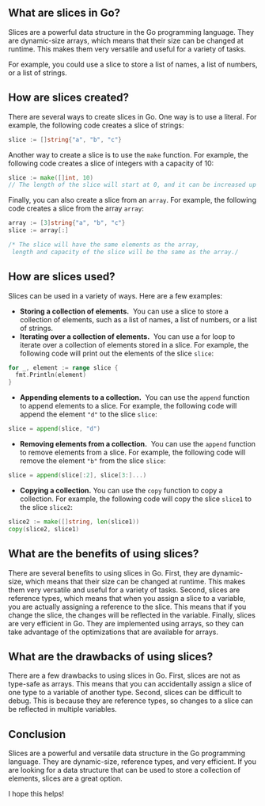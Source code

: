 ## What are slices in Go?

Slices are a powerful data structure in the Go programming language. They are dynamic-size arrays, which means that their size can be changed at runtime. This makes them very versatile and useful for a variety of tasks.

For example, you could use a slice to store a list of names, a list of numbers, or a list of strings.

## How are slices created?

There are several ways to create slices in Go. One way is to use a literal. For example, the following code creates a slice of strings:


```go
slice := []string{"a", "b", "c"}
```

Another way to create a slice is to use the `make` function. For example, the following code creates a slice of integers with a capacity of 10:

```go
slice := make([]int, 10)
// The length of the slice will start at 0, and it can be increased up to 10.
```


Finally, you can also create a slice from an `array`. For example, the following code creates a slice from the array `array`:


```go
array := [3]string{"a", "b", "c"}
slice := array[:]

/* The slice will have the same elements as the array,
 length and capacity of the slice will be the same as the array./
```

## How are slices used?

Slices can be used in a variety of ways. Here are a few examples:

-   **Storing a collection of elements.** 
    You can use a slice to store a collection of elements, such as a list of names, a list of numbers, or a list of strings.
-   **Iterating over a collection of elements.** 
    You can use a for loop to iterate over a collection of elements stored in a slice. For example, the following code will print out the elements of the slice `slice`:


```go
for _, element := range slice {
  fmt.Println(element)
}
```


-   **Appending elements to a collection.** 
    You can use the `append` function to append elements to a slice. For example, the following code will append the element `"d"` to the slice `slice`:

```go
slice = append(slice, "d")
```


-   **Removing elements from a collection.** 
    You can use the `append` function to remove elements from a slice. For example, the following code will remove the element `"b"` from the slice `slice`:


```go
slice = append(slice[:2], slice[3:]...)
```

-   **Copying a collection.**
    You can use the `copy` function to copy a collection. For example, the following code will copy the slice `slice1` to the slice `slice2`:



```go
slice2 := make([]string, len(slice1))
copy(slice2, slice1)
```


## What are the benefits of using slices?

There are several benefits to using slices in Go. First, they are dynamic-size, which means that their size can be changed at runtime. This makes them very versatile and useful for a variety of tasks. Second, slices are reference types, which means that when you assign a slice to a variable, you are actually assigning a reference to the slice. This means that if you change the slice, the changes will be reflected in the variable. Finally, slices are very efficient in Go. They are implemented using arrays, so they can take advantage of the optimizations that are available for arrays.

## What are the drawbacks of using slices?

There are a few drawbacks to using slices in Go. First, slices are not as type-safe as arrays. This means that you can accidentally assign a slice of one type to a variable of another type. Second, slices can be difficult to debug. This is because they are reference types, so changes to a slice can be reflected in multiple variables.

## Conclusion

Slices are a powerful and versatile data structure in the Go programming language. They are dynamic-size, reference types, and very efficient. If you are looking for a data structure that can be used to store a collection of elements, slices are a great option.

I hope this helps!